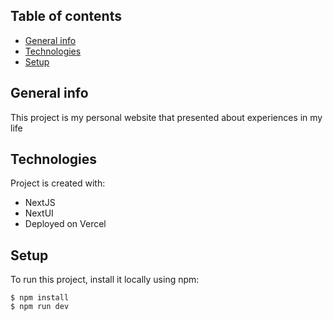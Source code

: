 ## Table of contents
* [General info](#general-info)
* [Technologies](#technologies)
* [Setup](#setup)

## General info
This project is my personal website that presented about experiences in my life
	
## Technologies
Project is created with:
* NextJS
* NextUI
* Deployed on Vercel
	
## Setup
To run this project, install it locally using npm:

```
$ npm install
$ npm run dev
```
